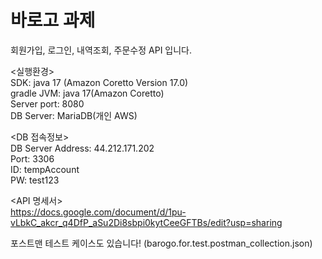 # 바로고 과제
회원가입, 로그인, 내역조회, 주문수정 API 입니다.

<실행환경>  
SDK: java 17 (Amazon Coretto Version 17.0)  
gradle JVM: java 17(Amazon Coretto)  
Server port: 8080  
DB Server: MariaDB(개인 AWS)  

<DB 접속정보>  
DB Server Address: 44.212.171.202  
Port: 3306  
ID: tempAccount  
PW: test123  

<API 명세서>  
https://docs.google.com/document/d/1pu-vLbkC_akcr_q4DfP_aSu2Di8sbpi0kytCeeGFTBs/edit?usp=sharing


포스트맨 테스트 케이스도 있습니다! (barogo.for.test.postman_collection.json)
